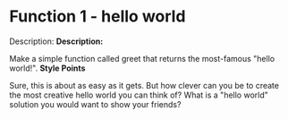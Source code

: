 # Function 1 - hello world
Description:
**Description:**

Make a simple function called greet that returns the most-famous "hello world!".
**Style Points**

Sure, this is about as easy as it gets. But how clever can you be to create the most creative hello world you can think of? What is a "hello world" solution you would want to show your friends?

